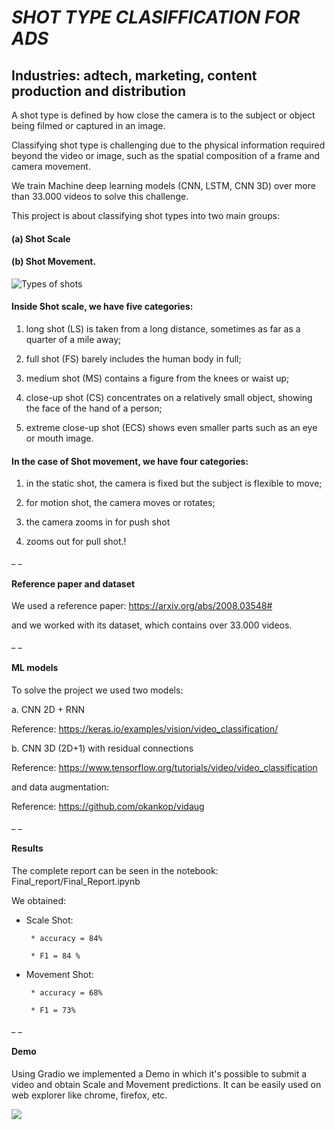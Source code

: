# *SHOT TYPE CLASIFFICATION FOR ADS*

## Industries: adtech, marketing, content production and distribution

A shot type is defined by how close the camera is to the subject or object being filmed or captured in an image. 

Classifying shot type is challenging due to the physical information required beyond the video or image, such as the spatial composition of a frame and camera movement. 

We train Machine deep learning models (CNN, LSTM, CNN 3D) over more than 33.000 videos to solve this challenge.

This project is about classifying shot types into two main groups: 

#### (a) Shot Scale

#### (b) Shot Movement.



![Types of shots](https://github.com/DaDeCar/final-project-shot-type/blob/570b293e1670c551fed6d8db33600ad298e782ac/Final_report/images/types_of_Shots.jpg)




#### Inside Shot scale, we have five categories:

1. long shot (LS) is taken from a long distance, sometimes as far as a quarter of a mile away;

2. full shot (FS) barely includes the human body in full;

3. medium shot (MS) contains a figure from the knees or waist up;

4. close-up shot (CS) concentrates on a relatively small object, showing the face of the hand of a person;

5. extreme close-up shot (ECS) shows even smaller parts such as an eye or mouth image.




#### In the case of Shot movement, we have four categories:

1. in the static shot, the camera is fixed but the subject is flexible to move;

2. for motion shot, the camera moves or rotates;

3. the camera zooms in for push shot

4. zooms out for pull shot.!

_ _

#### Reference paper and dataset

We used a reference paper: https://arxiv.org/abs/2008.03548#

and we worked with its dataset, which contains over 33.000 videos.


_ _
#### ML models

To solve the project we used two models:

 a. CNN 2D + RNN

 Reference: https://keras.io/examples/vision/video_classification/

 b. CNN 3D (2D+1) with residual connections

 Reference: https://www.tensorflow.org/tutorials/video/video_classification
 
 and data augmentation:
 
 Reference: https://github.com/okankop/vidaug
 
 _ _
 
 #### Results
 
 The complete report can be seen in the notebook:  Final_report/Final_Report.ipynb
 
 We obtained:
 
 * Scale Shot: 
 
        * accuracy = 84%
        
        * F1 = 84 %
        
 * Movement Shot:
 
        * accuracy = 68%
        
        * F1 = 73%

_ _

#### Demo

Using Gradio we implemented a Demo in which it's possible to submit a video and obtain Scale and Movement predictions. 
It can be easily used on web explorer like chrome, firefox, etc.

![](https://github.com/DaDeCar/final-project-shot-type/blob/81e8d00edfdae343d85a3f3be5870f9d525eeb3f/Final_report/images/gradio3.jpg)
